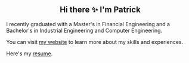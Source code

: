 <h2 align="center">Hi there ✨ I'm Patrick </h2>

I recently graduated with a Master's in Financial Engineering and a Bachelor's in Industrial Engineering and Computer Engineering.

You can visit <a href="https://patrickmurphym.github.io/" target="_blank">my website</a> to learn more about my skills and experiences.

Here's my [resume](https://drive.google.com/file/d/1QM9CRz4XiA-Ey8qTvdzxLQ0lBqxjt8s8/view?usp=sharing).

<!--
**patrickmurphym/patrickmurphym** is a ✨ _special_ ✨ repository because its `README.md` (this file) appears on your GitHub profile.

Here are some ideas to get you started:

- 🔭 I’m currently working on ...
- 🌱 I’m currently learning ...
- 👯 I’m looking to collaborate on ...
- 🤔 I’m looking for help with ...
- 💬 Ask me about ...
- 📫 How to reach me: ...
- 😄 Pronouns: ...
- ⚡ Fun fact: ...
-->

